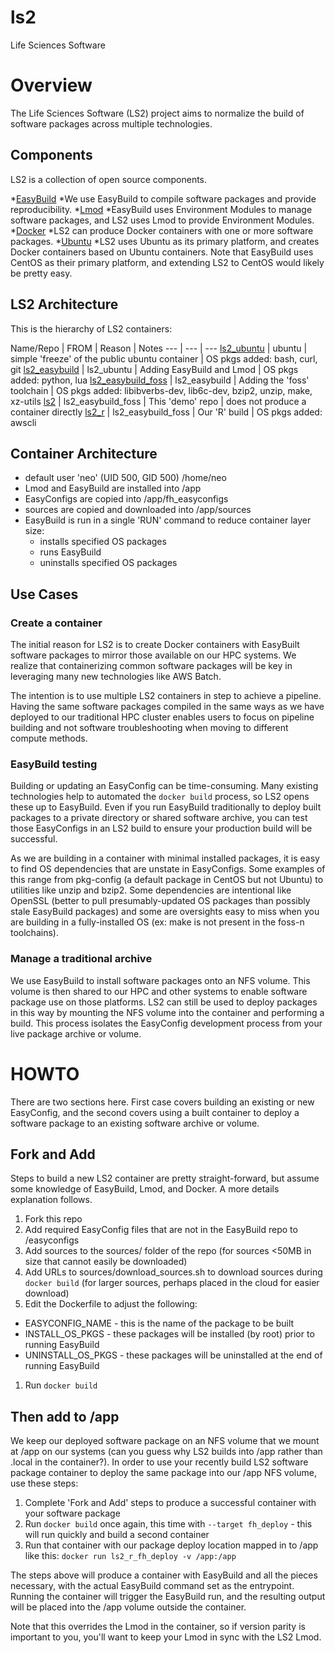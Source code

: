 # ls2
Life Sciences Software

# Overview
The Life Sciences Software (LS2) project aims to normalize the build of software packages across multiple technologies.

## Components
LS2 is a collection of open source components.

*[EasyBuild](https://easybuilders.github.io/easybuild/)
  *We use EasyBuild to compile software packages and provide reproducibility.
*[Lmod](https://github.com/TACC/Lmod)
  *EasyBuild uses Environment Modules to manage software packages, and LS2 uses Lmod to provide Environment Modules.
*[Docker](https://www.docker.com/)
  *LS2 can produce Docker containers with one or more software packages.
*[Ubuntu](https://www.ubuntu.com/)
  *LS2 uses Ubuntu as its primary platform, and creates Docker containers based on Ubuntu containers. Note that EasyBuild uses CentOS as their primary platform, and extending LS2 to CentOS would likely be pretty easy.

## LS2 Architecture
This is the hierarchy of LS2 containers:

Name/Repo | FROM | Reason | Notes
--- | --- | ---
[ls2_ubuntu](https://github.com/FredHutch/ls2_ubuntu) | ubuntu | simple 'freeze' of the public ubuntu container | OS pkgs added: bash, curl, git
[ls2_easybuild](https://github.com/FredHutch/ls2_easybuild) | ls2_ubuntu | Adding EasyBuild and Lmod | OS pkgs added: python, lua
[ls2_easybuild_foss](https://github.com/FredHutch/ls2_easybuild_foss) | ls2_easybuild | Adding the 'foss' toolchain | OS pkgs added: libibverbs-dev, lib6c-dev, bzip2, unzip, make, xz-utils
[ls2](https://github.com/FredHutch/ls2) | ls2_easybuild_foss | This 'demo' repo | does not produce a container directly
[ls2_r](https://github.com/FredHutch/ls2_r) | ls2_easybuild_foss | Our 'R' build | OS pkgs added: awscli

## Container Architecture
* default user 'neo' (UID 500, GID 500) /home/neo
* Lmod and EasyBuild are installed into /app
* EasyConfigs are copied into /app/fh_easyconfigs
* sources are copied and downloaded into /app/sources
* EasyBuild is run in a single 'RUN' command to reduce container layer size:
  * installs specified OS packages
  * runs EasyBuild
  * uninstalls specified OS packages

## Use Cases

### Create a container
The initial reason for LS2 is to create Docker containers with EasyBuilt software packages to mirror those available on our HPC systems. We realize that containerizing common software packages will be key in leveraging many new technologies like AWS Batch.

The intention is to use multiple LS2 containers in step to achieve a pipeline. Having the same software packages compiled in the same ways as we have deployed to our traditional HPC cluster enables users to focus on pipeline building and not software troubleshooting when moving to different compute methods.

### EasyBuild testing
Building or updating an EasyConfig can be time-consuming. Many existing technologies help to automated the `docker build` process, so LS2 opens these up to EasyBuild. Even if you run EasyBuild traditionally to deploy built packages to a private directory or shared software archive, you can test those EasyConfigs in an LS2 build to ensure your production build will be successful.

As we are building in a container with minimal installed packages, it is easy to find OS dependencies that are unstate in EasyConfigs. Some examples of this range from pkg-config (a default package in CentOS but not Ubuntu) to utilities like unzip and bzip2. Some dependencies are intentional like OpenSSL (better to pull presumably-updated OS packages than possibly stale EasyBuild packages) and some are oversights easy to miss when you are building in a fully-installed OS (ex: make is not present in the foss-n toolchains).

### Manage a traditional archive
We use EasyBuild to install software packages onto an NFS volume. This volume is then shared to our HPC and other systems to enable software package use on those platforms. LS2 can still be used to deploy packages in this way by mounting the NFS volume into the container and performing a build. This process isolates the EasyConfig development process from your live package archive or volume.

# HOWTO
There are two sections here. First case covers building an existing or new EasyConfig, and the second covers using a built container to deploy a software package to an existing software archive or volume.

## Fork and Add
Steps to build a new LS2 container are pretty straight-forward, but assume some knowledge of EasyBuild, Lmod, and Docker. A more details explanation follows.

1. Fork this repo
1. Add required EasyConfig files that are not in the EasyBuild repo to /easyconfigs
1. Add sources to the sources/ folder of the repo (for sources <50MB in size that cannot easily be downloaded)
1. Add URLs to sources/download_sources.sh to download sources during `docker build` (for larger sources, perhaps placed in the cloud for easier download)
1. Edit the Dockerfile to adjust the following:
  * EASYCONFIG_NAME - this is the name of the package to be built
  * INSTALL_OS_PKGS - these packages will be installed (by root) prior to running EasyBuild
  * UNINSTALL_OS_PKGS - these packages will be uninstalled at the end of running EasyBuild
1. Run `docker build`

## Then add to /app
We keep our deployed software package on an NFS volume that we mount at /app on our systems (can you guess why LS2 builds into /app rather than .local in the container?). In order to use your recently build LS2 software package container to deploy the same package into our /app NFS volume, use these steps:

1. Complete 'Fork and Add' steps to produce a successful container with your software package
1. Run `docker build` once again, this time with `--target fh_deploy` - this will run quickly and build a second container
1. Run that container with our package deploy location mapped in to /app like this: `docker run ls2_r_fh_deploy -v /app:/app`

The steps above will produce a container with EasyBuild and all the pieces necessary, with the actual EasyBuild command set as the entrypoint. Running the container will trigger the EasyBuild run, and the resulting output will be placed into the /app volume outside the container.

Note that this overrides the Lmod in the container, so if version parity is important to you, you'll want to keep your Lmod in sync with the LS2 Lmod.
